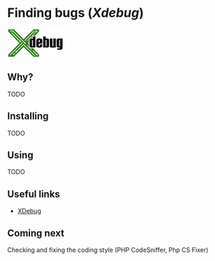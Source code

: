 # Finding bugs (_Xdebug_)

![Xdebug logo](../pic/xdebug-logo.png)

## Why?

TODO

## Installing

TODO

## Using

TODO

## Useful links

* [XDebug](https://xdebug.org/)

## Coming next

Checking and fixing the coding style (PHP CodeSniffer, Php CS Fixer)

